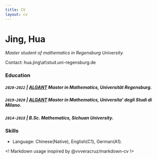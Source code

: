 ```yaml
---
title: CV
layout: cv
---
```


# Jing, Hua
_Master student of mathematics in Regensburg University._

Contact: hua.jing\at\stud.uni-regensburg.de

### Education

##### `2020-2022` \| [ALGANT](algant.eu) Master in Mathematics, Universität Regensburg.

##### `2019-2020` \| [ALGANT](algant.eu) Master in Mathematics, Universita' degli Studi di Milano.

##### `2014-2018` \| B.Sc. Mathematics, Sichuan University.

### Skills
- Language: Chinese(Native), English(C1), German(A1).

<! Markdown usage inspired by @vvveracruz/markdown-cv !>
